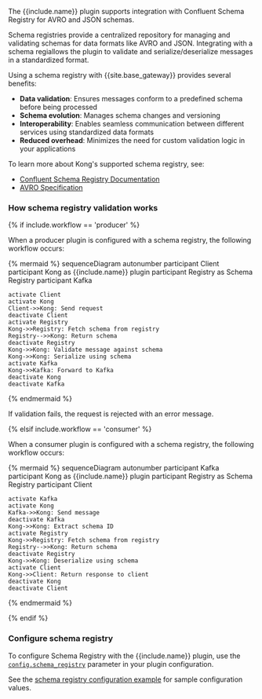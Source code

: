 The {{include.name}} plugin supports integration with Confluent Schema Registry for AVRO and JSON schemas. 

Schema registries provide a centralized repository for managing and validating schemas for data formats like AVRO and JSON.
Integrating with a schema regiallows the plugin to validate and serialize/deserialize messages in a standardized format.

Using a schema registry with {{site.base_gateway}} provides several benefits:

* **Data validation**: Ensures messages conform to a predefined schema before being processed
* **Schema evolution**: Manages schema changes and versioning
* **Interoperability**: Enables seamless communication between different services using standardized data formats
* **Reduced overhead**: Minimizes the need for custom validation logic in your applications

To learn more about Kong's supported schema registry, see:

* [Confluent Schema Registry Documentation](https://docs.confluent.io/platform/current/schema-registry/index.html)
* [AVRO Specification](https://avro.apache.org/docs/current/spec.html)

### How schema registry validation works

{% if include.workflow == 'producer' %}

When a producer plugin is configured with a schema registry, the following workflow occurs:

<!--vale off-->
{% mermaid %}
sequenceDiagram
autonumber
    participant Client
    participant Kong as {{include.name}} plugin
    participant Registry as Schema Registry
    participant Kafka
    
    activate Client
    activate Kong
    Client->>Kong: Send request
    deactivate Client
    activate Registry
    Kong->>Registry: Fetch schema from registry
    Registry-->>Kong: Return schema
    deactivate Registry
    Kong->>Kong: Validate message against schema
    Kong->>Kong: Serialize using schema
    activate Kafka
    Kong->>Kafka: Forward to Kafka
    deactivate Kong
    deactivate Kafka
{% endmermaid %}
<!--vale on-->

If validation fails, the request is rejected with an error message.

{% elsif include.workflow == 'consumer' %}

When a consumer plugin is configured with a schema registry, the following workflow occurs:

<!--vale off-->
{% mermaid %}
sequenceDiagram
autonumber
    participant Kafka
    participant Kong as {{include.name}} plugin
    participant Registry as Schema Registry
    participant Client
    
    activate Kafka
    activate Kong
    Kafka->>Kong: Send message
    deactivate Kafka
    Kong->>Kong: Extract schema ID
    activate Registry
    Kong->>Registry: Fetch schema from registry
    Registry-->>Kong: Return schema
    deactivate Registry
    Kong->>Kong: Deserialize using schema
    activate Client
    Kong->>Client: Return response to client
    deactivate Kong
    deactivate Client
{% endmermaid %}
<!--vale on-->

{% endif %}

### Configure schema registry

To configure Schema Registry with the {{include.name}} plugin, use the [`config.schema_registry`](./reference/#schema--config-schema-registry) parameter in your plugin configuration. 

See the [schema registry configuration example](./examples/schema-registry/) for sample configuration values.






